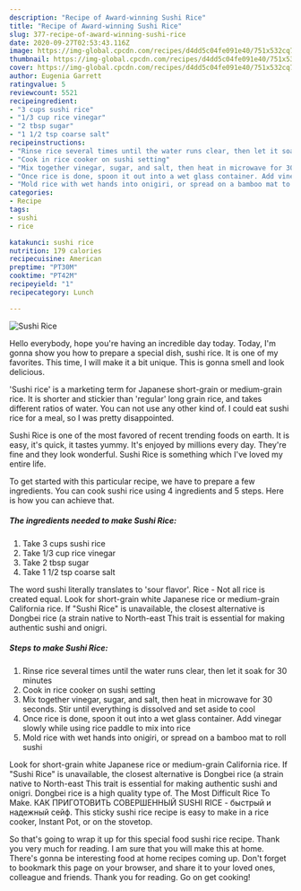 ```yaml
---
description: "Recipe of Award-winning Sushi Rice"
title: "Recipe of Award-winning Sushi Rice"
slug: 377-recipe-of-award-winning-sushi-rice
date: 2020-09-27T02:53:43.116Z
image: https://img-global.cpcdn.com/recipes/d4dd5c04fe091e40/751x532cq70/sushi-rice-recipe-main-photo.jpg
thumbnail: https://img-global.cpcdn.com/recipes/d4dd5c04fe091e40/751x532cq70/sushi-rice-recipe-main-photo.jpg
cover: https://img-global.cpcdn.com/recipes/d4dd5c04fe091e40/751x532cq70/sushi-rice-recipe-main-photo.jpg
author: Eugenia Garrett
ratingvalue: 5
reviewcount: 5521
recipeingredient:
- "3 cups sushi rice"
- "1/3 cup rice vinegar"
- "2 tbsp sugar"
- "1 1/2 tsp coarse salt"
recipeinstructions:
- "Rinse rice several times until the water runs clear, then let it soak for 30 minutes"
- "Cook in rice cooker on sushi setting"
- "Mix together vinegar, sugar, and salt, then heat in microwave for 30 seconds. Stir until everything is dissolved and set aside to cool"
- "Once rice is done, spoon it out into a wet glass container. Add vinegar slowly while using rice paddle to mix into rice"
- "Mold rice with wet hands into onigiri, or spread on a bamboo mat to roll sushi"
categories:
- Recipe
tags:
- sushi
- rice

katakunci: sushi rice 
nutrition: 179 calories
recipecuisine: American
preptime: "PT30M"
cooktime: "PT42M"
recipeyield: "1"
recipecategory: Lunch

---
```



![Sushi Rice](https://img-global.cpcdn.com/recipes/d4dd5c04fe091e40/751x532cq70/sushi-rice-recipe-main-photo.jpg)

Hello everybody, hope you're having an incredible day today. Today, I'm gonna show you how to prepare a special dish, sushi rice. It is one of my favorites. This time, I will make it a bit unique. This is gonna smell and look delicious.

&#39;Sushi rice&#39; is a marketing term for Japanese short-grain or medium-grain rice. It is shorter and stickier than &#39;regular&#39; long grain rice, and takes different ratios of water. You can not use any other kind of. I could eat sushi rice for a meal, so I was pretty disappointed.

Sushi Rice is one of the most favored of recent trending foods on earth. It is easy, it's quick, it tastes yummy. It's enjoyed by millions every day. They're fine and they look wonderful. Sushi Rice is something which I've loved my entire life.


To get started with this particular recipe, we have to prepare a few ingredients. You can cook sushi rice using 4 ingredients and 5 steps. Here is how you can achieve that.

<!--inarticleads1-->

##### The ingredients needed to make Sushi Rice:

1. Take 3 cups sushi rice
1. Take 1/3 cup rice vinegar
1. Take 2 tbsp sugar
1. Take 1 1/2 tsp coarse salt


The word sushi literally translates to &#39;sour flavor&#39;. Rice - Not all rice is created equal. Look for short-grain white Japanese rice or medium-grain California rice. If &#34;Sushi Rice&#34; is unavailable, the closest alternative is Dongbei rice (a strain native to North-east This trait is essential for making authentic sushi and onigri. 

<!--inarticleads2-->

##### Steps to make Sushi Rice:

1. Rinse rice several times until the water runs clear, then let it soak for 30 minutes
1. Cook in rice cooker on sushi setting
1. Mix together vinegar, sugar, and salt, then heat in microwave for 30 seconds. Stir until everything is dissolved and set aside to cool
1. Once rice is done, spoon it out into a wet glass container. Add vinegar slowly while using rice paddle to mix into rice
1. Mold rice with wet hands into onigiri, or spread on a bamboo mat to roll sushi


Look for short-grain white Japanese rice or medium-grain California rice. If &#34;Sushi Rice&#34; is unavailable, the closest alternative is Dongbei rice (a strain native to North-east This trait is essential for making authentic sushi and onigri. Dongbei rice is a high quality type of. The Most Difficult Rice To Make. КАК ПРИГОТОВИТЬ СОВЕРШЕННЫЙ SUSHI RICE - быстрый и надежный сейф. This sticky sushi rice recipe is easy to make in a rice cooker, Instant Pot, or on the stovetop. 

So that's going to wrap it up for this special food sushi rice recipe. Thank you very much for reading. I am sure that you will make this at home. There's gonna be interesting food at home recipes coming up. Don't forget to bookmark this page on your browser, and share it to your loved ones, colleague and friends. Thank you for reading. Go on get cooking!
